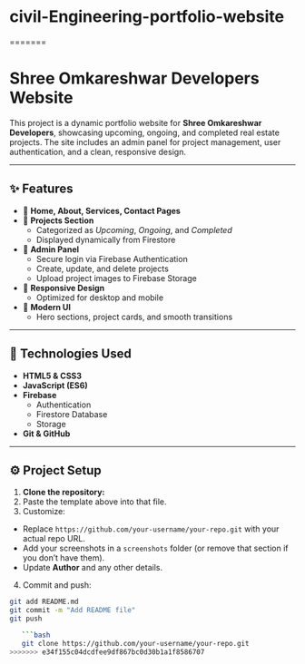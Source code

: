 # civil-Engineering-portfolio-website

=======
# Shree Omkareshwar Developers Website

This project is a dynamic portfolio website for **Shree Omkareshwar Developers**, showcasing upcoming, ongoing, and completed real estate projects. The site includes an admin panel for project management, user authentication, and a clean, responsive design.

---

## ✨ Features

- 🔹 **Home, About, Services, Contact Pages**
- 🔹 **Projects Section**
  - Categorized as *Upcoming*, *Ongoing*, and *Completed*
  - Displayed dynamically from Firestore
- 🔹 **Admin Panel**
  - Secure login via Firebase Authentication
  - Create, update, and delete projects
  - Upload project images to Firebase Storage
- 🔹 **Responsive Design**
  - Optimized for desktop and mobile
- 🔹 **Modern UI**
  - Hero sections, project cards, and smooth transitions

---

## 🚀 Technologies Used

- **HTML5 & CSS3**
- **JavaScript (ES6)**
- **Firebase**
  - Authentication
  - Firestore Database
  - Storage
- **Git & GitHub**

---

## ⚙️ Project Setup

1. **Clone the repository:**
2.  Paste the template above into that file.
3. Customize:
- Replace `https://github.com/your-username/your-repo.git` with your actual repo URL.
- Add your screenshots in a `screenshots` folder (or remove that section if you don’t have them).
- Update **Author** and any other details.
4. Commit and push:
```bash
git add README.md
git commit -m "Add README file"
git push

   ```bash
   git clone https://github.com/your-username/your-repo.git
>>>>>>> e34f155c04dcdfee9df867bc0d30b1a1f8586707
